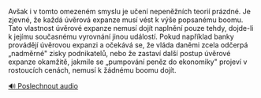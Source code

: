 
Avšak i v tomto omezeném smyslu je učení nepeněžních teorií prázdné. Je zjevné, že každá úvěrová expanze musí vést k výše popsanému boomu. Tato vlastnost úvěrové expanze nemusí dojít naplnění pouze tehdy, dojde-li k jejímu současnému vyrovnání jinou událostí. Pokud například banky provádějí úvěrovou expanzi a očekává se, že vláda daněmi zcela odčerpá „nadměrné" zisky podnikatelů, nebo že zastaví další postup úvěrové expanze okamžitě, jakmile se „pumpování peněz do ekonomiky" projeví v rostoucích cenách, nemusí k žádnému boomu dojít.

[🔊 Poslechnout audio](/data/7-paragraphs/audio/chapter_100/para_011-Avak-i-v-tomto-omezenm-smyslu-je-uen-nepenn.mp3)
